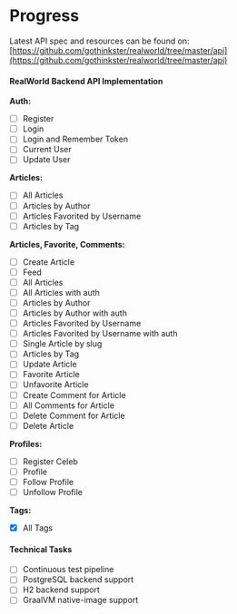 # Progress

Latest API spec and resources can be found on: [https://github.com/gothinkster/realworld/tree/master/api](https://github.com/gothinkster/realworld/tree/master/api)

#### RealWorld Backend API Implementation

**Auth:**
  - [ ] Register
  - [ ] Login
  - [ ] Login and Remember Token
  - [ ] Current User
  - [ ] Update User

**Articles:**
  - [ ] All Articles
  - [ ] Articles by Author
  - [ ] Articles Favorited by Username
  - [ ] Articles by Tag

**Articles, Favorite, Comments:**
  - [ ] Create Article
  - [ ] Feed
  - [ ] All Articles
  - [ ] All Articles with auth
  - [ ] Articles by Author
  - [ ] Articles by Author with auth
  - [ ] Articles Favorited by Username
  - [ ] Articles Favorited by Username with auth
  - [ ] Single Article by slug
  - [ ] Articles by Tag
  - [ ] Update Article
  - [ ] Favorite Article
  - [ ] Unfavorite Article
  - [ ] Create Comment for Article
  - [ ] All Comments for Article
  - [ ] Delete Comment for Article
  - [ ] Delete Article

**Profiles:**
  - [ ] Register Celeb
  - [ ] Profile
  - [ ] Follow Profile
  - [ ] Unfollow Profile

**Tags:**
  - [x] All Tags

#### Technical Tasks

  - [ ] Continuous test pipeline
  - [ ] PostgreSQL backend support
  - [ ] H2 backend support
  - [ ] GraalVM native-image support
